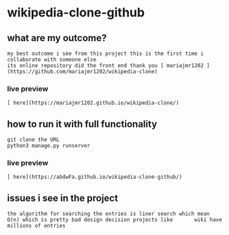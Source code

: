 # wikipedia-clone-github

## what are my outcome?
	my best outcome i see from this project this is the first time i collaborate with someone else 
	its online repository did the front end thank you [ mariajmr1202 ](https://github.com/mariajmr1202/wikipedia-clone) 
### live preview
    [ here](https://mariajmr1202.github.io/wikipedia-clone/) 

## how to run it with full functionality
	git clone the URL 
	python3 manage.py runserver
### live preview
	[ here](https://abdwFa.github.io/wikipedia-clone-github/) 
## issues i see in the project 
	the algorithm for searching the entries is liner search which mean O(n)	which is pretty bad design decision projects like 		wiki have millions of entries 

